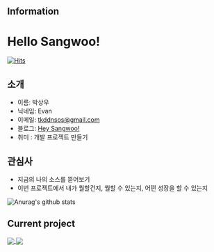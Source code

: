 <h2>Information</h2>

<!--
**upswp/upswp** is a ✨ _special_ ✨ repository because its `README.md` (this file) appears on your GitHub profile.

Here are some ideas to get you started:

- 🔭 I’m currently working on ...

- 🌱 I’m currently learning ...

- 👯 I’m looking to collaborate on ...

- 🤔 I’m looking for help with ...

- 💬 Ask me about ...

- 📫 How to reach me: ...

- 😄 Pronouns: ...

- ⚡ Fun fact: ...
  -->

  # Hello Sangwoo!
[![Hits](https://hits.seeyoufarm.com/api/count/incr/badge.svg?url=https%3A%2F%2Fgithub.com%2Fupswp&count_bg=%23353866&title_bg=%23B4B6BC&icon=twoo.svg&icon_color=%23494DF5&title=Hello+Sangwoo%21&edge_flat=false)](https://hits.seeyoufarm.com)
  ## 소개

  - 이름: 박상우
  - 닉네임: Evan
  - 이메일: [tkddnsos@gmail.com](tkddnsos@gmail.com)
  - 블로그: [Hey Sangwoo!](https://upsw-p.tistory.com/)
  - 취미 : 개발 프로젝트 만들기

  ## 관심사

  - 지금의 나의 소스를 뜯어보기
  - 이번 프로젝트에서 내가 뭘할건지, 뭘할 수 있는지, 어떤 성장을 할 수 있는지

  ![Anurag's github stats](https://github-readme-stats.vercel.app/api?username=upswp&show_icons=true&theme=radical)
  <br>
 

<h2>Current project</h2>

<a href="https://github.com/upswp/SOLAFY_1.0.0">
  <img align="center" src="https://github-readme-stats.vercel.app/api/pin/?username=upswp&repo=SOLAFY_1.0.0" />
</a>
<a href="https://github.com/upswp/SOLAFY_2.0.0">
  <img align="center" src="https://github-readme-stats.vercel.app/api/pin/?username=upswp&repo=SOLAFY_2.0.0" />


